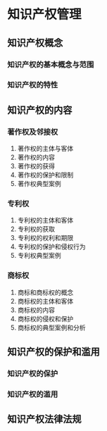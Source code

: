 # 知识产权管理

## 知识产权概念
### 知识产权的基本概念与范围
### 知识产权的特性

## 知识产权的内容
### 著作权及邻接权
1. 著作权的主体与客体
2. 著作权的内容
3. 著作权的获得
4. 著作权的保护和限制
5. 著作权典型案例
### 专利权
1. 专利权的主体和客体
2. 专利权的获取
3. 专利权的权利和期限
4. 专利权的保护和侵权行为
5. 专利权典型案例
### 商标权
1. 商标和商标权的概念
2. 商标权的主体和客体
3. 商标权的内容
4. 商标权的侵权和保护
5. 商标权的典型案例和分析

## 知识产权的保护和滥用
### 知识产权的保护
### 知识产权的滥用

## 知识产权法律法规